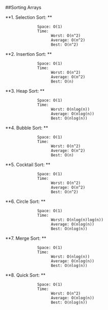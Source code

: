 ##Sorting Arrays

**1. Selection Sort: **

                  Space: O(1)
                  Time:
                        Worst: O(n^2)
                        Average: O(n^2)
                        Best: O(n^2)

**2. Insertion Sort: **

                  Space: O(1)
                  Time:
                        Worst: O(n^2)
                        Average: O(n^2)
                        Best: O(n)

**3. Heap Sort: **

                  Space: O(1)
                  Time:
                        Worst: O(nlog(n))
                        Average: O(nlog(n))
                        Best: O(nlog(n))
                                      
**4. Bubble Sort: **

                  Space: O(1)
                  Time:
                        Worst: O(n^2)
                        Average: O(n^2)
                        Best: O(n)
                  
**5. Cocktail Sort: **

                  Space: O(1)
                  Time:
                        Worst: O(n^2)
                        Average: O(n^2)
                        Best: O(n^2)
                                      
**6. Circle Sort: **

                  Space: O(1)
                  Time:
                        Worst: O(nlog(n)log(n))
                        Average: O(nlog(n))
                        Best: O(nlog(n))
            
**7. Merge Sort: **

                  Space: O(1)
                  Time:
                        Worst: O(nlog(n))
                        Average: O(nlog(n))
                        Best: O(nlog(n))
            
**8. Quick Sort: **

                  Space: O(1)
                  Time:
                        Worst: O(n^2)
                        Average: O(nlog(n))
                        Best: O(nlog(n))
